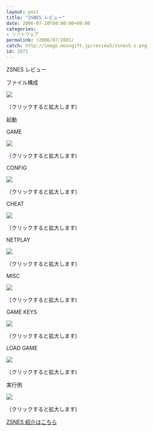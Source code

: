 ```yaml
---
layout: post
title: "ZSNES レビュー"
date: 2006-07-20T09:00:00+09:00
categories:
- ソフトウェア
permalink: /2006/07/2081/
catch: http://image.moongift.jp/review3/zsnes5.s.png
id: 2071
---
```

ZSNES レビュー  
<!--more-->

ファイル構成

  

[![](http://image.moongift.jp/review3/zsnes1.s.png)](http://image.moongift.jp/review3/zsnes1.png)  
  
（クリックすると拡大します)

  

起動

  

GAME

  

[![](http://image.moongift.jp/review3/zsnes2.s.png)](http://image.moongift.jp/review3/zsnes2.png)  
  
（クリックすると拡大します)

  

CONFIG

  

[![](http://image.moongift.jp/review3/zsnes3.s.png)](http://image.moongift.jp/review3/zsnes3.png)  
  
（クリックすると拡大します)

  

CHEAT

  

[![](http://image.moongift.jp/review3/zsnes4.s.png)](http://image.moongift.jp/review3/zsnes4.png)  
  
（クリックすると拡大します)

  

NETPLAY

  

[![](http://image.moongift.jp/review3/zsnes5.s.png)](http://image.moongift.jp/review3/zsnes5.png)  
  
（クリックすると拡大します)

  

MISC

  

[![](http://image.moongift.jp/review3/zsnes6.s.png)](http://image.moongift.jp/review3/zsnes6.png)  
  
（クリックすると拡大します)

  

GAME KEYS

  

[![](http://image.moongift.jp/review3/zsnes7.s.png)](http://image.moongift.jp/review3/zsnes7.png)  
  
（クリックすると拡大します)

  

LOAD GAME

  

[![](http://image.moongift.jp/review3/zsnes8.s.png)](http://image.moongift.jp/review3/zsnes8.png)  
  
（クリックすると拡大します)

  

実行例

  

[![](http://image.moongift.jp/review3/zsnes9.s.png)](http://image.moongift.jp/review3/zsnes9.png)  
  
（クリックすると拡大します)

  

[ZSNES 紹介はこちら](http://oss.moongift.jp/intro/i-2080.html)

